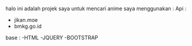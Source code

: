halo ini adalah projek saya untuk mencari anime 
saya menggunakan :
Api :
  - jikan.moe
  - bmkg.go.id

base :
 -HTML
 -JQUERY
 -BOOTSTRAP
